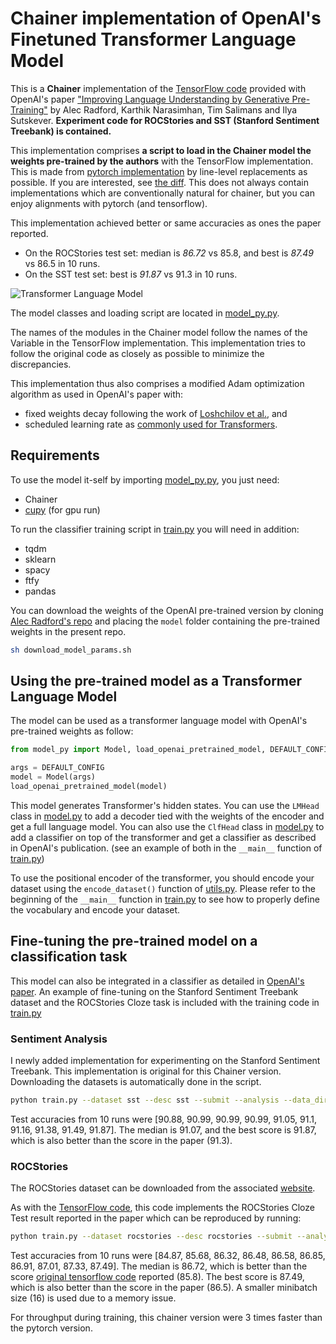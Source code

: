 # Chainer implementation of OpenAI's Finetuned Transformer Language Model

This is a **Chainer** implementation of the [TensorFlow code](https://github.com/openai/finetune-transformer-lm) provided with OpenAI's paper ["Improving Language Understanding by Generative Pre-Training"](https://blog.openai.com/language-unsupervised/) by Alec Radford, Karthik Narasimhan, Tim Salimans and Ilya Sutskever.
**Experiment code for ROCStories and SST (Stanford Sentiment Treebank) is contained.**

This implementation comprises **a script to load in the Chainer model the weights pre-trained by the authors** with the TensorFlow implementation.
This is made from [pytorch implementation](https://github.com/huggingface/pytorch-openai-transformer-lm) by line-level replacements as possible.
If you are interested, see [the diff](https://github.com/soskek/chainer-openai-transformer-lm/commit/b2b971e460e66d8318c2ff0c1b48621856509673).
This does not always contain implementations which are conventionally natural for chainer, but you can enjoy alignments with pytorch (and tensorflow).

This implementation achieved better or same accuracies as ones the paper reported.
- On the ROCStories test set: median is *86.72* vs 85.8, and best is *87.49* vs 86.5 in 10 runs.
- On the SST test set: best is *91.87* vs 91.3 in 10 runs.

![Transformer Language Model](assets/ftlm.png)

The model classes and loading script are located in [model_py.py](model_py.py).

The names of the modules in the Chainer model follow the names of the Variable in the TensorFlow implementation. This implementation tries to follow the original code as closely as possible to minimize the discrepancies.

This implementation thus also comprises a modified Adam optimization algorithm as used in OpenAI's paper with:
- fixed weights decay following the work of [Loshchilov et al.](https://arxiv.org/abs/1711.05101), and
- scheduled learning rate as [commonly used for Transformers](http://nlp.seas.harvard.edu/2018/04/03/attention.html#optimizer).

## Requirements
To use the model it-self by importing [model_py.py](model_py.py), you just need:
- Chainer
- [cupy](https://github.com/cupy/cupy) (for gpu run)

To run the classifier training script in [train.py](train.py) you will need in addition:
- tqdm
- sklearn
- spacy
- ftfy
- pandas

You can download the weights of the OpenAI pre-trained version by cloning [Alec Radford's repo](https://github.com/openai/finetune-transformer-lm) and placing the `model` folder containing the pre-trained weights in the present repo.
```bash
sh download_model_params.sh
```


## Using the pre-trained model as a Transformer Language Model
The model can be used as a transformer language model with OpenAI's pre-trained weights as follow:
```python
from model_py import Model, load_openai_pretrained_model, DEFAULT_CONFIG

args = DEFAULT_CONFIG
model = Model(args)
load_openai_pretrained_model(model)
```

This model generates Transformer's hidden states. You can use the `LMHead` class in [model.py](model.py) to add a decoder tied with the weights of the encoder and get a full language model. You can also use the `ClfHead` class in [model.py](model.py) to add a classifier on top of the transformer and get a classifier as described in OpenAI's publication. (see an example of both in the `__main__` function of [train.py](train.py))

To use the positional encoder of the transformer, you should encode your dataset using the `encode_dataset()` function of [utils.py](utils.py). Please refer to the beginning of the `__main__` function in [train.py](train.py) to see how to properly define the vocabulary and encode your dataset.

## Fine-tuning the pre-trained model on a classification task
This model can also be integrated in a classifier as detailed in [OpenAI's paper](https://blog.openai.com/language-unsupervised/). An example of fine-tuning on the Stanford Sentiment Treebank dataset and the ROCStories Cloze task is included with the training code in [train.py](train.py)


### Sentiment Analysis

I newly added implementation for experimenting on the Stanford Sentiment Treebank. This implementation is original for this Chainer version. Downloading the datasets is automatically done in the script.

```bash
python train.py --dataset sst --desc sst --submit --analysis --data_dir [path to data here] --n_batch 32
```

Test accuracies from 10 runs were [90.88, 90.99, 90.99, 90.99, 91.05, 91.1, 91.16, 91.38, 91.49, 91.87]. The median is 91.07, and the best score is 91.87, which is also better than the score in the paper (91.3).


### ROCStories

The ROCStories dataset can be downloaded from the associated [website](http://cs.rochester.edu/nlp/rocstories/).

As with the [TensorFlow code](https://github.com/openai/finetune-transformer-lm), this code implements the ROCStories Cloze Test result reported in the paper which can be reproduced by running:

```bash
python train.py --dataset rocstories --desc rocstories --submit --analysis --data_dir [path to data here] --n_batch 16
```

Test accuracies from 10 runs were [84.87, 85.68, 86.32, 86.48, 86.58, 86.85, 86.91, 87.01, 87.33, 87.49]. The median is 86.72, which is better than the score [original tensorflow code](https://github.com/openai/finetune-transformer-lm) reported (85.8). The best score is 87.49, which is also better than the score in the paper (86.5). A smaller minibatch size (16) is used due to a memory issue.

For throughput during training, this chainer version were 3 times faster than the pytorch version.
